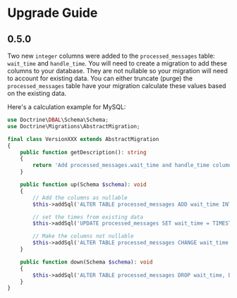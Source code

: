 # Upgrade Guide

## 0.5.0

Two new `integer` columns were added to the `processed_messages` table:
`wait_time` and `handle_time`. You will need to create a migration to
add these columns to your database. They are not nullable so your
migration will need to account for existing data. You can either
truncate (purge) the `processed_messages` table have your migration
calculate these values based on the existing data.

Here's a calculation example for MySQL:

```php
use Doctrine\DBAL\Schema\Schema;
use Doctrine\Migrations\AbstractMigration;

final class VersionXXX extends AbstractMigration
{
    public function getDescription(): string
    {
        return 'Add processed_messages.wait_time and handle_time columns';
    }

    public function up(Schema $schema): void
    {
        // Add the columns as nullable
        $this->addSql('ALTER TABLE processed_messages ADD wait_time INT DEFAULT NULL, ADD handle_time INT DEFAULT NULL');

        // set the times from existing data
        $this->addSql('UPDATE processed_messages SET wait_time = TIMESTAMPDIFF(SECOND, dispatched_at, received_at), handle_time = TIMESTAMPDIFF(SECOND, received_at, finished_at)');

        // Make the columns not nullable
        $this->addSql('ALTER TABLE processed_messages CHANGE wait_time wait_time INT NOT NULL, CHANGE handle_time handle_time INT NOT NULL');
    }

    public function down(Schema $schema): void
    {
        $this->addSql('ALTER TABLE processed_messages DROP wait_time, DROP handle_time');
    }
}
```
